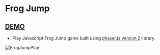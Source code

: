 # Frog Jump
## [DEMO](https://keen-ritchie-b478c3.netlify.com/)
- Play Javascript Frog Jump game built using [phaser.js version 2](https://phaser.io/) library.

![FrogJumpPlay](https://media.giphy.com/media/fX20XW1SvDzu4iEbmY/giphy.gif)
